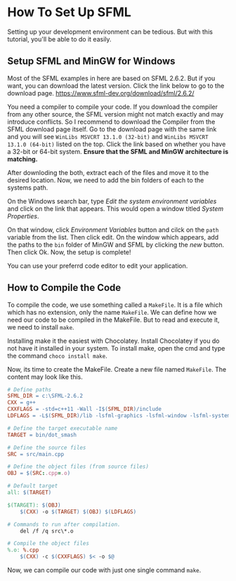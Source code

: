 # How To Set Up SFML

Setting up your development environment can be tedious. But with this tutorial, you'll be able to do it easily.

## Setup SFML and MinGW for Windows

Most of the SFML examples in here are based on SFML 2.6.2. But if you want, you can download the latest version. Click the link below to go to the download page.
https://www.sfml-dev.org/download/sfml/2.6.2/

You need a compiler to compile your code. If you download the compiler from any other source, the SFML version might not match exactly and may introduce conflicts. So I recommend to download the Compiler from the SFML download page itself. Go to the download page with the same link and you will see `WinLibs MSVCRT 13.1.0 (32-bit)` and `WinLibs MSVCRT 13.1.0 (64-bit)` listed on the top. Click the link based on whether you have a 32-bit or 64-bit system. **Ensure that the SFML and MinGW architecture is matching.**

After downloding the both, extract each of the files and move it to the desired location. Now, we need to add the bin folders of each to the systems path.

On the Windows search bar, type *Edit the system environment variables* and click on the link that appears. This would open a window titled *System Properties*.

On that window, click *Environment Variables* button and cilck on the `path` variable from the list. Then click edit. On the window which appears, add the paths to the `bin` folder of MinGW and SFML by clicking the *new* button. Then click Ok. Now, the setup is complete!

You can use your preferrd code editor to edit your application.

## How to Compile the Code

To compile the code, we use something called a `MakeFile`. It is a file which which has no extension, only the name `MakeFile`. We can define how we need our code to be compiled in the MakeFile. But to read and execute it, we need to install `make`.

Installing make it the easiest with Chocolatey. Install Chocolatey if you do not have it installed in your system. To install make, open the cmd and type the command `choco install make`.

Now, its time to create the MakeFile. Create a new file named `MakeFile`. The content may look like this.

```MakeFile
# Define paths
SFML_DIR = c:\SFML-2.6.2
CXX = g++
CXXFLAGS = -std=c++11 -Wall -I$(SFML_DIR)/include
LDFLAGS = -L$(SFML_DIR)/lib -lsfml-graphics -lsfml-window -lsfml-system -mwindows

# Define the target executable name
TARGET = bin/dot_smash

# Define the source files
SRC = src/main.cpp

# Define the object files (from source files)
OBJ = $(SRC:.cpp=.o)

# Default target
all: $(TARGET)

$(TARGET): $(OBJ)
	$(CXX) -o $(TARGET) $(OBJ) $(LDFLAGS)

# Commands to run after compilation.
	del /f /q src\*.o

# Compile the object files
%.o: %.cpp
	$(CXX) -c $(CXXFLAGS) $< -o $@
```

Now, we can compile our code with just one single command `make`.